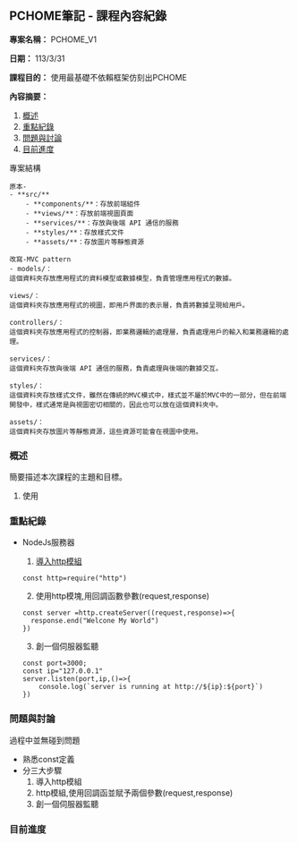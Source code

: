 ## PCHOME筆記 - 課程內容紀錄

**專案名稱：**
PCHOME_V1

**日期：**
113/3/31

**課程目的：**
使用最基礎不依賴框架仿刻出PCHOME

**內容摘要：**
1. [概述](#概述)
2. [重點紀錄](#重點紀錄)
3. [問題與討論](#問題與討論)
4. [目前進度](#目前進度)



專案結構
```
原本-
- **src/**
    - **components/**：存放前端組件
    - **views/**：存放前端視圖頁面
    - **services/**：存放與後端 API 通信的服務
    - **styles/**：存放樣式文件
    - **assets/**：存放圖片等靜態資源
```

```
改寫-MVC pattern
- models/：
這個資料夾存放應用程式的資料模型或數據模型，負責管理應用程式的數據。

views/：
這個資料夾存放應用程式的視圖，即用戶界面的表示層，負責將數據呈現給用戶。

controllers/：
這個資料夾存放應用程式的控制器，即業務邏輯的處理層，負責處理用戶的輸入和業務邏輯的處理。

services/：
這個資料夾存放與後端 API 通信的服務，負責處理與後端的數據交互。

styles/：
這個資料夾存放樣式文件，雖然在傳統的MVC模式中，樣式並不屬於MVC中的一部分，但在前端開發中，樣式通常是與視圖密切相關的，因此也可以放在這個資料夾中。

assets/：
這個資料夾存放圖片等靜態資源，這些資源可能會在視圖中使用。
```

### 概述
簡要描述本次課程的主題和目標。
1. 使用

### 重點紀錄
- NodeJs服務器
  1. [導入http模組](#導入http模組)

  ```NodeJs
  const http=require("http")
  ```
  2. 使用http模塊,用回調函數參數(request,response)

  ```
  const server =http.createServer((request,response)=>{
    response.end("Welcone My World")
  })
  ```
  3. 創一個伺服器監聽
  ```
  const port=3000;
  const ip="127.0.0.1"
  server.listen(port,ip,()=>{
      console.log(`server is running at http://${ip}:${port}`)
  })
  ```


### 問題與討論
過程中並無碰到問題
- 熟悉const定義
- 分三大步驟
    1. 導入http模組
    2. http模組,使用回調函並賦予兩個參數(request,response)
    3. 創一個伺服器監聽
### 目前進度







